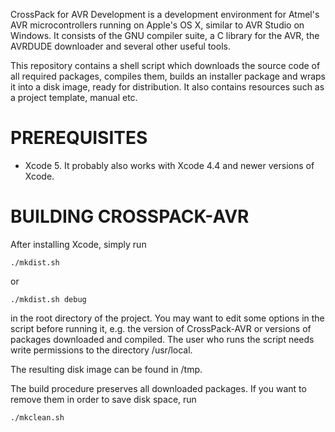 CrossPack for AVR Development is a development environment for Atmel's AVR
microcontrollers running on Apple's OS X, similar to AVR Studio on Windows.
It consists of the GNU compiler suite, a C library for the AVR, the AVRDUDE
downloader and several other useful tools.

This repository contains a shell script which downloads the source code of
all required packages, compiles them, builds an installer package and wraps
it into a disk image, ready for distribution. It also contains resources such
as a project template, manual etc.


PREREQUISITES
=============

* Xcode 5. It probably also works with Xcode 4.4 and newer versions of Xcode.


BUILDING CROSSPACK-AVR
======================

After installing Xcode, simply run

    ./mkdist.sh

or

    ./mkdist.sh debug

in the root directory of the project. You may want to edit some options in
the script before running it, e.g. the version of CrossPack-AVR or versions
of packages downloaded and compiled. The user who runs the script needs write
permissions to the directory /usr/local.

The resulting disk image can be found in /tmp.

The build procedure preserves all downloaded packages. If you want to remove
them in order to save disk space, run

    ./mkclean.sh

